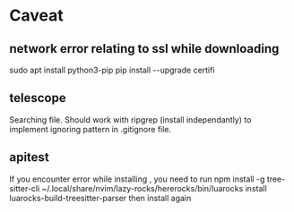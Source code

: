 # Caveat

## network error relating to ssl while downloading

sudo apt install python3-pip
pip install --upgrade certifi

## telescope

Searching file. Should work with ripgrep (install independantly) to implement ignoring pattern in .gitignore file.

## apitest

If you encounter error while installing , you need to run
npm install -g tree-sitter-cli
~/.local/share/nvim/lazy-rocks/hererocks/bin/luarocks install luarocks-build-treesitter-parser
then install again
